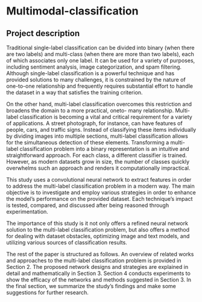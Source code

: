 # Multimodal-classification

## Project description
Traditional single-label classification can be divided into binary (when there are two labels) and multi-class (when there are more than two labels), each of which associates only one label. It can be used for a variety of purposes, including sentiment analysis, image categorization, and spam filtering. Although single-label classification is a powerful technique and has provided solutions to many challenges, it is constrained by the nature of one-to-one relationship and frequently requires substantial effort to handle the dataset in a way that satisfies the training criterion. 

On the other hand, multi-label classification overcomes this restriction and broadens the domain to a more practical, oneto- many relationship. Multi-label classification is becoming a vital and critical requirement for a variety of applications. A street photograph, for instance, can have features of people, cars, and traffic signs. Instead of classifying these items individually by dividing images into multiple sections, multi-label classification allows for the simultaneous detection of these elements.
Transforming a multi-label classification problem into a binary representation is an intuitive and straightforward approach. For each class, a different classifier is trained. However, as modern datasets grow in size, the number of classes quickly overwhelms such an approach and renders it computationally impractical.

This study uses a convolutional neural network to extract features in order to address the multi-label classification problem in a modern way. The main objective is to investigate and employ various strategies in order to enhance the model’s performance on the provided dataset. Each technique’s impact is tested, compared, and discussed after being reasoned through experimentation.

The importance of this study is it not only offers a refined neural network solution to the multi-label classification problem, but also offers a method for dealing with dataset obstacles, optimizing image and text models, and utilizing various sources of classification results.

The rest of the paper is structured as follows. An overview of related works and approaches to the multi-label classification problem is provided in Section 2. The proposed network designs and strategies are explained in detail and mathematically in Section 3. Section 4 conducts experiments to show the efficacy of the networks and methods suggested in Section 3. In the final section, we summarize the study’s findings and make some suggestions for further research.
